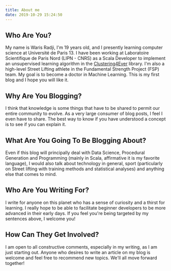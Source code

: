 ```yaml
---
title: About me
date: 2019-10-29 15:24:50
---
```


## Who Are You? 

My name is Waris Radji, I'm 19 years old, and I presently learning computer science at Université de Paris 13. I have been working  at Laboratoire Scientifique de Paris Nord (LIPN - CNRS) as a Scala Developer to implement an unsupervised learning algorithm in the [Clustering4Ever](https://github.com/Clustering4Ever/Notebooks) library. I'm also a high-level Street Lifting athlete in the Fundamental Strength Project (FSP) team. My goal is to become a doctor in Machine Learning. This is my first blog and I hope you will like it.

## Why Are You Blogging?

I think that knowledge is some things that have to be shared to permit our entire community to evolve. As a very large consumer of blog posts, I feel I even have to share. The best way to know if you have understood a concept is to see if you can explain it.

## What Are You Going To Be Blogging About?

Even if this blog will principally deal with Data Science, Procedural Generation and Programming (mainly in Scala, affirmative it is my favorite language), I would also talk about technology in general, sport (particularly on Street lifting with training methods and statistical analyses) and anything else that comes to mind. 

## Who Are You Writing For?

I write for anyone on this planet who has a sense of curiosity and a thirst for learning. I really hope to be able to facilitate beginner developers to be more advanced in their early days. If you feel you're being targeted by my sentences above, I welcome you!

## How Can They Get Involved?

I am open to all constructive comments, especially in my writing, as I am just starting out. Anyone who desires to write an article on my blog is welcome and feel free to recommend new topics. We'll all move forward together!


